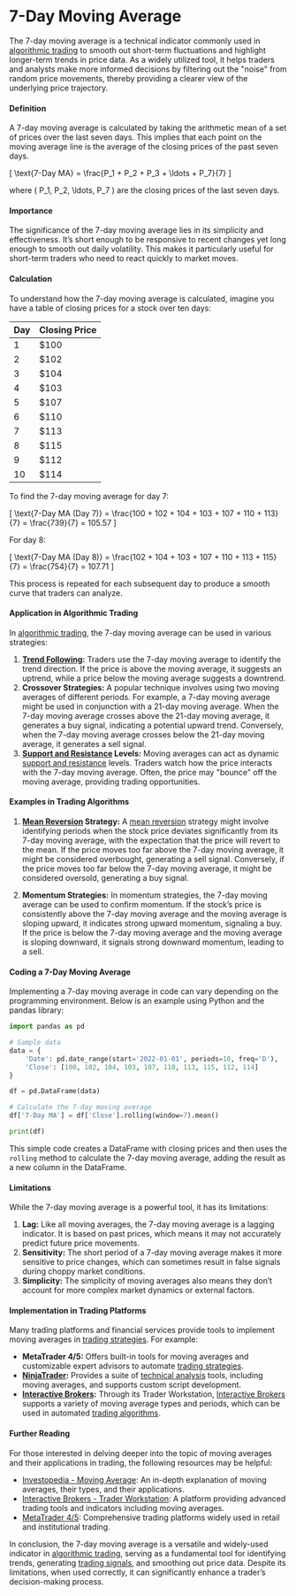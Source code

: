 # 7-Day Moving Average

The 7-day moving average is a technical indicator commonly used in [algorithmic trading](../a/algorithmic_trading.md) to smooth out short-term fluctuations and highlight longer-term trends in price data. As a widely utilized tool, it helps traders and analysts make more informed decisions by filtering out the "noise" from random price movements, thereby providing a clearer view of the underlying price trajectory.

#### Definition

A 7-day moving average is calculated by taking the arithmetic mean of a set of prices over the last seven days. This implies that each point on the moving average line is the average of the closing prices of the past seven days. 

\[ \text{7-Day MA} = \frac{P_1 + P_2 + P_3 + \ldots + P_7}{7} \]

where \( P_1, P_2, \ldots, P_7 \) are the closing prices of the last seven days.

#### Importance

The significance of the 7-day moving average lies in its simplicity and effectiveness. It’s short enough to be responsive to recent changes yet long enough to smooth out daily volatility. This makes it particularly useful for short-term traders who need to react quickly to market moves.

#### Calculation

To understand how the 7-day moving average is calculated, imagine you have a table of closing prices for a stock over ten days:

| Day  | Closing Price |
|------|---------------|
| 1    | $100          |
| 2    | $102          |
| 3    | $104          |
| 4    | $103          |
| 5    | $107          |
| 6    | $110          |
| 7    | $113          |
| 8    | $115          |
| 9    | $112          |
| 10   | $114          |

To find the 7-day moving average for day 7:

\[ \text{7-Day MA (Day 7)} = \frac{100 + 102 + 104 + 103 + 107 + 110 + 113}{7} = \frac{739}{7} = 105.57 \]

For day 8:

\[ \text{7-Day MA (Day 8)} = \frac{102 + 104 + 103 + 107 + 110 + 113 + 115}{7} = \frac{754}{7} = 107.71 \]

This process is repeated for each subsequent day to produce a smooth curve that traders can analyze.

#### Application in Algorithmic Trading

In [algorithmic trading](../a/algorithmic_trading.md), the 7-day moving average can be used in various strategies:

1. **[Trend Following](../t/trend_following.md):** Traders use the 7-day moving average to identify the trend direction. If the price is above the moving average, it suggests an uptrend, while a price below the moving average suggests a downtrend.
2. **Crossover Strategies:** A popular technique involves using two moving averages of different periods. For example, a 7-day moving average might be used in conjunction with a 21-day moving average. When the 7-day moving average crosses above the 21-day moving average, it generates a buy signal, indicating a potential upward trend. Conversely, when the 7-day moving average crosses below the 21-day moving average, it generates a sell signal.
3. **[Support and Resistance](../s/support_and_resistance.md) Levels:** Moving averages can act as dynamic [support and resistance](../s/support_and_resistance.md) levels. Traders watch how the price interacts with the 7-day moving average. Often, the price may "bounce" off the moving average, providing trading opportunities.

#### Examples in Trading Algorithms

1. **[Mean Reversion](../m/mean_reversion.md) Strategy:** A [mean reversion](../m/mean_reversion.md) strategy might involve identifying periods when the stock price deviates significantly from its 7-day moving average, with the expectation that the price will revert to the mean. If the price moves too far above the 7-day moving average, it might be considered overbought, generating a sell signal. Conversely, if the price moves too far below the 7-day moving average, it might be considered oversold, generating a buy signal.
   
2. **Momentum Strategies:** In momentum strategies, the 7-day moving average can be used to confirm momentum. If the stock’s price is consistently above the 7-day moving average and the moving average is sloping upward, it indicates strong upward momentum, signaling a buy. If the price is below the 7-day moving average and the moving average is sloping downward, it signals strong downward momentum, leading to a sell.

#### Coding a 7-Day Moving Average

Implementing a 7-day moving average in code can vary depending on the programming environment. Below is an example using Python and the pandas library:

```python
import pandas as pd

# Sample data
data = {
    'Date': pd.date_range(start='2022-01-01', periods=10, freq='D'),
    'Close': [100, 102, 104, 103, 107, 110, 113, 115, 112, 114]
}

df = pd.DataFrame(data)

# Calculate the 7-day moving average
df['7-Day MA'] = df['Close'].rolling(window=7).mean()

print(df)
```

This simple code creates a DataFrame with closing prices and then uses the `rolling` method to calculate the 7-day moving average, adding the result as a new column in the DataFrame.

#### Limitations

While the 7-day moving average is a powerful tool, it has its limitations:

1. **Lag:** Like all moving averages, the 7-day moving average is a lagging indicator. It is based on past prices, which means it may not accurately predict future price movements.
2. **Sensitivity:** The short period of a 7-day moving average makes it more sensitive to price changes, which can sometimes result in false signals during choppy market conditions.
3. **Simplicity:** The simplicity of moving averages also means they don’t account for more complex market dynamics or external factors.

#### Implementation in Trading Platforms

Many trading platforms and financial services provide tools to implement moving averages in [trading strategies](../t/trading_strategies.md). For example:

- **MetaTrader 4/5:** Offers built-in tools for moving averages and customizable expert advisors to automate [trading strategies](../t/trading_strategies.md).
- **[NinjaTrader](../n/ninjatrader.md):** Provides a suite of [technical analysis](../t/technical_analysis.md) tools, including moving averages, and supports custom script development.
- **[Interactive Brokers](../i/interactive_brokers.md):** Through its Trader Workstation, [Interactive Brokers](../i/interactive_brokers.md) supports a variety of moving average types and periods, which can be used in automated [trading algorithms](../t/trading_algorithms.md).

#### Further Reading

For those interested in delving deeper into the topic of moving averages and their applications in trading, the following resources may be helpful:

- [Investopedia - Moving Average](https://www.investopedia.com/terms/m/movingaverage.asp): An in-depth explanation of moving averages, their types, and their applications.
- [Interactive Brokers - Trader Workstation](https://www.interactivebrokers.com/en/index.php?f=14099): A platform providing advanced trading tools and indicators including moving averages.
- [MetaTrader 4/5](https://www.metatrader4.com/): Comprehensive trading platforms widely used in retail and institutional trading.

In conclusion, the 7-day moving average is a versatile and widely-used indicator in [algorithmic trading](../a/algorithmic_trading.md), serving as a fundamental tool for identifying trends, generating [trading signals](../t/trading_signals.md), and smoothing out price data. Despite its limitations, when used correctly, it can significantly enhance a trader’s decision-making process.